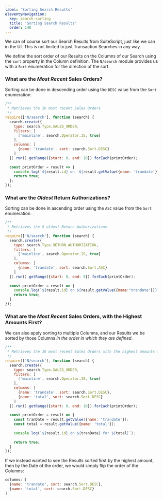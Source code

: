 ```yaml
---
label: 'Sorting Search Results'
eleventyNavigation:
  key: search-sorting
  title: 'Sorting Search Results'
  order: 140
---
```


We can of course sort our Search Results from SuiteScript, just like we can in the UI. This is not limited to just 
Transaction Searches in any way.

We define the sort order of our Results on the Columns of our Search using the `sort` property in the Column 
definition. The `N/search` module provides us with a `Sort` enumeration for the direction of the sort.

### What are the *Most Recent* Sales Orders?

Sorting can be done in descending order using the `DESC` value from the `Sort` enumeration:

```javascript
/**
 * Retrieves the 10 most recent Sales Orders
 */
require(['N/search'], function (search) {
  search.create({
    type: search.Type.SALES_ORDER,
    filters: [
      ['mainline', search.Operator.IS, true]
    ],
    columns: [
      {name: 'trandate', sort: search.Sort.DESC}
    ]
  }).run().getRange({start: 0, end: 10}).forEach(printOrder);
    
  const printOrder = result => {
    console.log(`${result.id} on  ${result.getValue({name: 'trandate'})}`);
    return true;
  };
});
```

### What are the *Oldest* Return Authorizations?

Sorting can be done in ascending order using the `ASC` value from the `Sort` enumeration:

```javascript
/**
 * Retrieves the 5 oldest Return Authorizations
 */
require(['N/search'], function (search) {
  search.create({
    type: search.Type.RETURN_AUTHORIZATION,
    filters: [
      ['mainline', search.Operator.IS, true]
    ],
    columns: [
      {name: 'trandate', sort: search.Sort.ASC}
    ]
  }).run().getRange({start: 0, end: 5}).forEach(printOrder);
    
  const printOrder = result => {
    console.log(`${result.id} on ${result.getValue({name:"trandate"})}`);
    return true;
  }
});
```

### What are the *Most Recent* Sales Orders, with the Highest Amounts First?

We can also apply sorting to multiple Columns, and our Results we be sorted by those Columns *in the order in which 
they are defined*.

```javascript
/**
 * Retrieves the 10 most recent Sales Orders with the highest amounts first
 */
require(['N/search'], function (search) {
  search.create({
    type: search.Type.SALES_ORDER,
    filters: [
      ['mainline', search.Operator.IS, true]
    ],
    columns: [
      {name: 'trandate', sort: search.Sort.DESC},
      {name: 'total', sort: search.Sort.DESC}
    ]
  }).run().getRange({start: 0, end: 10}).forEach(printOrder);
  
  const printOrder = result => {
    const tranDate = result.getValue({name: 'trandate'});
    const total = result.getValue({name: 'total'});
    
    console.log(`${result.id} on ${tranDate} for ${total}`);
    
    return true;
  }
});
```

If we instead wanted to see the Results sorted first by the highest amount, then by the Date of the order, we would 
simply flip the order of the Columns:

```javascript
columns: [
  {name: 'trandate', sort: search.Sort.DESC},
  {name: 'total', sort: search.Sort.DESC}
]
```
